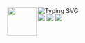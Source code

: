<img align="left" src="https://user-images.githubusercontent.com/74038190/212284087-bbe7e430-757e-4901-90bf-4cd2ce3e1852.gif" width="68">   
<img src="https://readme-typing-svg.demolab.com?font=Montserrat&size=25&duration=3000&pause=100&multiline=true&width=550&height=80&lines=Hi,+I'm+Ricardo!;A+technology+enthusiast+passionate+about+learning.; ; " alt="Typing SVG" /> <a href="https://github.com/FelipeRicardo5">

<div> 
  <a href="https://www.instagram.com/oricardofotografia/" target="_blank"><img src="https://img.shields.io/badge/-Instagram-%23E4405F?style=for-the-badge&logo=instagram&logoColor=white" target="_blank"></a>
  <a href = "mailto:felipe1ricardo158@gmail.com"><img src="https://img.shields.io/badge/-Gmail-%23333?style=for-the-badge&logo=gmail&logoColor=white" target="_blank"></a>
  <a href="https://www.linkedin.com/in/felipe-ricardo-developer/" target="_blank"><img src="https://img.shields.io/badge/-LinkedIn-%230077B5?style=for-the-badge&logo=linkedin&logoColor=white" target="_blank"></a>
</div>
